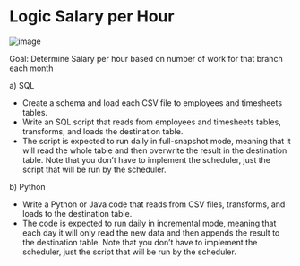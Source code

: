 # Logic Salary per Hour

![image](https://github.com/calvinnoval/assignment/assets/136886566/160749ca-a236-4324-8c08-81cfdab44f46)

Goal: Determine Salary per hour based on number of work for that branch each month


a) SQL

- Create a schema and load each CSV file to employees and timesheets tables.
- Write an SQL script that reads from employees and timesheets tables, transforms, and loads the destination table.
- The script is expected to run daily in full-snapshot mode, meaning that it will read the whole table and then overwrite the result in the destination table. Note that you don’t have to implement the scheduler, just the script that will be run by the scheduler.

b) Python

- Write a Python or Java code that reads from CSV files, transforms, and loads to the destination table.
- The code is expected to run daily in incremental mode, meaning that each day it will only read the new data and then appends the result to the destination table. Note that you don’t have to implement the scheduler, just the script that will be run by the scheduler.
